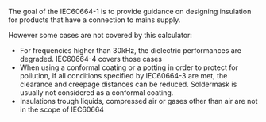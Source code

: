 The goal of the IEC60664-1 is to provide guidance on designing insulation for products that have a connection to mains supply.

However some cases are not covered by this calculator:

- For frequencies higher than 30kHz, the dielectric performances are degraded. IEC60664-4 covers those cases
- When using a conformal coating or a potting in order to protect for pollution, if all conditions specified by IEC60664-3 are met, the clearance and creepage distances can be reduced. Soldermask is usually not considered as a conformal coating.
- Insulations trough liquids, compressed air or gases other than air are not in the scope of IEC60664